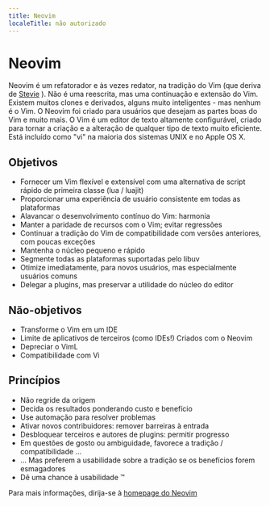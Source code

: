 ```yaml
---
title: Neovim
localeTitle: não autorizado
---
```

# Neovim

Neovim é um refatorador e às vezes redator, na tradição do Vim (que deriva de [Stevie](https://en.wikipedia.org/wiki/Stevie_%28text_editor%29 "Stevie") ). Não é uma reescrita, mas uma continuação e extensão do Vim. Existem muitos clones e derivados, alguns muito inteligentes - mas nenhum é o Vim. O Neovim foi criado para usuários que desejam as partes boas do Vim e muito mais. O Vim é um editor de texto altamente configurável, criado para tornar a criação e a alteração de qualquer tipo de texto muito eficiente. Está incluído como "vi" na maioria dos sistemas UNIX e no Apple OS X.

## Objetivos

*   Fornecer um Vim flexível e extensível com uma alternativa de script rápido de primeira classe (lua / luajit)
*   Proporcionar uma experiência de usuário consistente em todas as plataformas
*   Alavancar o desenvolvimento contínuo do Vim: harmonia
*   Manter a paridade de recursos com o Vim; evitar regressões
*   Continuar a tradição do Vim de compatibilidade com versões anteriores, com poucas exceções
*   Mantenha o núcleo pequeno e rápido
*   Segmente todas as plataformas suportadas pelo libuv
*   Otimize imediatamente, para novos usuários, mas especialmente usuários comuns
*   Delegar a plugins, mas preservar a utilidade do núcleo do editor

## Não-objetivos

*   Transforme o Vim em um IDE
*   Limite de aplicativos de terceiros (como IDEs!) Criados com o Neovim
*   Depreciar o VimL
*   Compatibilidade com Vi

## Princípios

*   Não regride da origem
*   Decida os resultados ponderando custo e benefício
*   Use automação para resolver problemas
*   Ativar novos contribuidores: remover barreiras à entrada
*   Desbloquear terceiros e autores de plugins: permitir progresso
*   Em questões de gosto ou ambiguidade, favorece a tradição / compatibilidade ...
*   … Mas preferem a usabilidade sobre a tradição se os benefícios forem esmagadores
*   Dê uma chance à usabilidade ™

Para mais informações, dirija-se à [homepage do Neovim](https://neovim.io/)